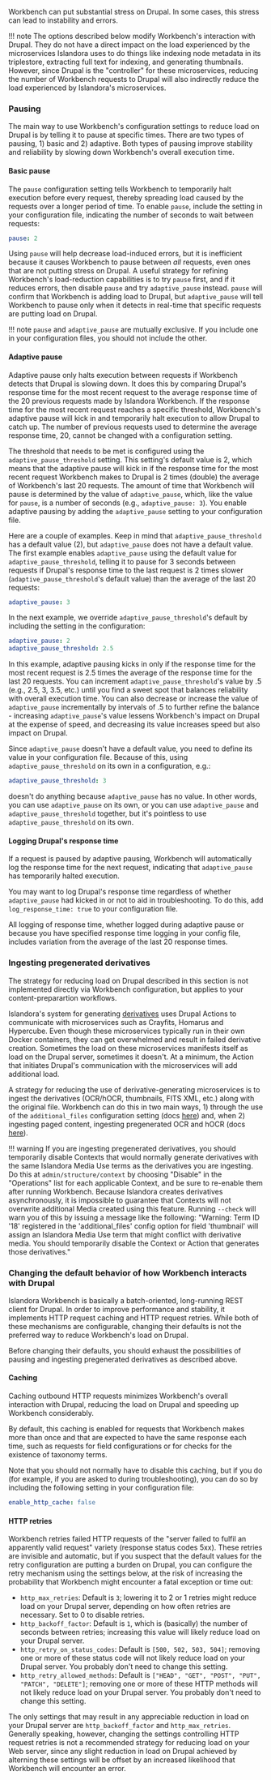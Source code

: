 Workbench can put substantial stress on Drupal. In some cases, this stress can lead to instability and errors.

!!! note
    The options described below modify Workbench's interaction with Drupal. They do not have a direct impact on the load experienced by the microservices Islandora uses to do things like indexing node metadata in its triplestore, extracting full text for indexing, and generating thumbnails. However, since Drupal is the "controller" for these microservices, reducing the number of Workbench requests to Drupal will also indirectly reduce the load experienced by Islandora's microservices.


### Pausing

The main way to use Workbench's configuration settings to reduce load on Drupal is by telling it to pause at specific times. There are two types of pausing, 1) basic and 2) adaptive. Both types of pausing improve stability and reliability by slowing down Workbench's overall execution time.

#### Basic pause

The `pause` configuration setting tells Workbench to temporarily halt execution before every request, thereby spreading load caused by the requests over a longer period of time. To enable `pause`, include the setting in your configuration file, indicating the number of seconds to wait between requests:

```yaml
pause: 2
```

Using `pause` will help decrease load-induced errors, but it is inefficient because it causes Workbench to pause between *all* requests, even ones that are not putting stress on Drupal. A useful strategy for refining Workbench's load-reduction capabilities is to try `pause` first, and if it reduces errors, then disable `pause` and try `adaptive_pause` instead. `pause` will confirm that Workbench is adding load to Drupal, but `adaptive_pause` will tell Workbench to pause only when it detects in real-time that specific requests are putting load on Drupal.

!!! note
    `pause` and `adaptive_pause` are mutually exclusive. If you include one in your configuration files, you should not include the other.

#### Adaptive pause

Adaptive pause only halts execution between requests if Workbench detects that Drupal is slowing down. It does this by comparing Drupal's response time for the most recent request to the average response time of the 20 previous requests made by Islandora Workbench. If the response time for the most recent request reaches a specific threshold, Workbench's adaptive pause will kick in and temporarily halt execution to allow Drupal to catch up. The number of previous requests used to determine the average response time, 20, cannot be changed with a configuration setting.

The threshold that needs to be met is configured using the `adaptive_pause_threshold` setting. This setting's default value is 2, which means that the adaptive pause will kick in if the response time for the most recent request Workbench makes to Drupal is 2 times (double) the average of Workbench's last 20 requests. The amount of time that Workbench will pause is determined by the value of `adaptive_pause`, which, like the value for `pause`, is a number of seconds (e.g., `adaptive_pause: 3`). You enable adaptive pausing by adding the `adaptive_pause` setting to your configuration file.

Here are a couple of examples. Keep in mind that `adaptive_pause_threshold` has a default value (2), but `adaptive_pause` does not have a default value. The first example enables `adaptive_pause` using the default value for `adaptive_pause_threshold`, telling it to pause for 3 seconds between requests if Drupal's response time to the last request is 2 times slower (`adaptive_pause_threshold`'s default value) than the average of the last 20 requests:

```yaml
adaptive_pause: 3
```

In the next example, we override `adaptive_pause_threshold`'s default by including the setting in the configuration:

```yaml
adaptive_pause: 2
adaptive_pause_threshold: 2.5
```

In this example, adaptive pausing kicks in only if the response time for the most recent request is 2.5 times the average of the response time for the last 20 requests. You can increment `adaptive_pause_threshold`'s value by .5 (e.g., 2.5, 3, 3.5, etc.) until you find a sweet spot that balances reliability with overall execution time. You can also decrease or increase the value of `adaptive_pause` incrementally by intervals of .5 to further refine the balance - increasing `adaptive_pause`'s value lessens Workbench's impact on Drupal at the expense of speed, and decreasing its value increases speed but also impact on Drupal.

Since `adaptive_pause` doesn't have a default value, you need to define its value in your configuration file. Because of this, using `adaptive_pause_threshold` on its own in a configuration, e.g.:

```yaml
adaptive_pause_threshold: 3
```

doesn't do anything because `adaptive_pause` has no value. In other words, you can use `adaptive_pause` on its own, or you can use `adaptive_pause` and `adaptive_pause_threshold` together, but it's pointless to use `adaptive_pause_threshold` on its own.

#### Logging Drupal's response time

If a request is paused by adaptive pausing, Workbench will automatically log the response time for the next request, indicating that `adaptive_pause` has temporarily halted execution.

You may want to log Drupal's response time regardless of whether `adaptive_pause` had kicked in or not to aid in troubleshooting. To do this, add `log_response_time: true` to your configuration file.

All logging of response time, whether logged during adaptive pause or because you have specified response time logging in your config file, includes variation from the average of the last 20 response times.

### Ingesting pregenerated derivatives

The strategy for reducing load on Drupal described in this section is not implemented directly via Workbench configuration, but applies to your content-preparartion workflows.

Islandora's system for generating [derivatives](https://islandora.github.io/documentation/concepts/derivatives/) uses Drupal Actions to communicate with microservices such as Crayfits, Homarus and Hypercube. Even though these microservices typically run in their own Docker containers, they can get overwhelmed and result in failed derivative creation. Sometimes the load on these microservices manifests itself as load on the Drupal server, sometimes it doesn't. At a minimum, the Action that initiates Drupal's communication with the microservices will add additional load.

A strategy for reducing the use of derivative-generating microservices is to ingest the derivatives (OCR/hOCR, thumbnails, FITS XML, etc.) along with the original file. Workbench can do this in two main ways, 1) through the use of the `additional_files` configuration setting (docs [here](/islandora_workbench_docs/adding_multiple_media/)) and, when 2) ingesting paged content, ingesting pregenerated OCR and hOCR (docs [here](/islandora_workbench_docs/paged_and_compound/#ingesting-ocr-and-other-files-with-page-images)).

!!! warning
    If you are ingesting pregenerated derivatives, you should temporarily disable Contexts that would normally generate derivatives with the same Islandora Media Use terms as the derivatives you are ingesting. Do this at `admin/structure/context` by choosing "Disable" in the "Operations" list for each applicable Context, and be sure to re-enable them after running Workbench. Because Islandora creates derivatives asynchronously, it is impossible to guarantee that Contexts will not overwrite additional Media created using this feature. Running `--check` will warn you of this by issuing a message like the following: "Warning: Term ID '18' registered in the 'additional_files' config option for field 'thumbnail' will assign an Islandora Media Use term that might conflict with derivative media. You should temporarily disable the Context or Action that generates those derivatives."

### Changing the default behavior of how Workbench interacts with Drupal

Islandora Workbench is basically a batch-oriented, long-running REST client for Drupal. In order to improve performance and stability, it implements HTTP request caching and HTTP request retries. While both of these mechanisms are configurable, changing their defaults is not the preferred way to reduce Workbench's load on Drupal.

Before changing their defaults, you should exhaust the possibilities of pausing and ingesting pregenerated derivatives as described above.

#### Caching

Caching outbound HTTP requests minimizes Workbench's overall interaction with Drupal, reducing the load on Drupal and speeding up Workbench considerably.

By default, this caching is enabled for requests that Workbench makes more than once and that are expected to have the same response each time, such as requests for field configurations or for checks for the existence of taxonomy terms.

Note that you should not normally have to disable this caching, but if you do (for example, if you are asked to during troubleshooting), you can do so by including the following setting in your configuration file:

```yaml
enable_http_cache: false
```

#### HTTP retries

Workbench retries failed HTTP requests of the "server failed to fulfil an apparently valid request" variety (response status codes 5xx). These retries are invisible and automatic, but if you suspect that the default values for the retry configuration are putting a burden on Drupal, you can configure the retry mechanism using the settings below, at the risk of increasing the probability that Workbench might encounter a fatal exception or time out:

- `http_max_retries`: Default is `3`; lowering it to 2 or 1 retries might reduce load on your Drupal server, depending on how often retries are necessary. Set to 0 to disable retries.
- `http_backoff_factor`: Default is `1`, which is (basically) the number of seconds between retries; increasing this value will likely reduce load on your Drupal server.
- `http_retry_on_status_codes`: Default is `[500, 502, 503, 504]`; removing one or more of these status code will not likely reduce load on your Drupal server. You probably don't need to change this setting.
- `http_retry_allowed_methods`: Default is `["HEAD", "GET", "POST", "PUT", "PATCH", "DELETE"]`; removing one or more of these HTTP methods will not likely reduce load on your Drupal server. You probably don't need to change this setting.

The only settings that may result in any appreciable reduction in load on your Drupal server are `http_backoff_factor` and `http_max_retries`. Generally speaking, however, changing the settings controlling HTTP request retries is not a recommended strategy for reducing load on your Web server, since any slight reduction in load on Drupal achieved by alterning these settings will be offset by an increased likelihood that Workbench will encounter an error.
